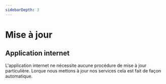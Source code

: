```yaml
---
sidebarDepth: 3
---
```


# Mise à jour

## Application internet

L'application internet ne nécessite aucune procédure de mise à jour particulière. Lorque nous mettons à jour nos services cela est fait de façon automatique.
